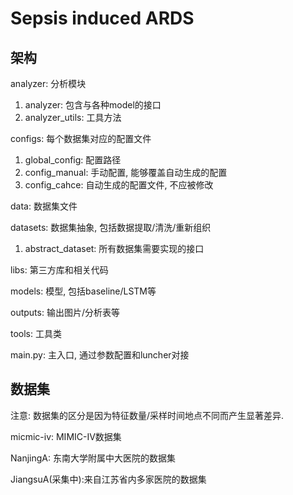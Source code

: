 # Sepsis induced ARDS

## 架构

analyzer: 分析模块
1. analyzer: 包含与各种model的接口
2. analyzer_utils: 工具方法

configs: 每个数据集对应的配置文件
1. global_config: 配置路径
2. config_manual: 手动配置, 能够覆盖自动生成的配置
3. config_cahce: 自动生成的配置文件, 不应被修改

data: 数据集文件

datasets: 数据集抽象, 包括数据提取/清洗/重新组织
1. abstract_dataset: 所有数据集需要实现的接口

libs: 第三方库和相关代码

models: 模型, 包括baseline/LSTM等

outputs: 输出图片/分析表等

tools: 工具类

main.py: 主入口, 通过参数配置和luncher对接

## 数据集

注意: 数据集的区分是因为特征数量/采样时间地点不同而产生显著差异.

micmic-iv: MIMIC-IV数据集

NanjingA: 东南大学附属中大医院的数据集

JiangsuA(采集中):来自江苏省内多家医院的数据集 